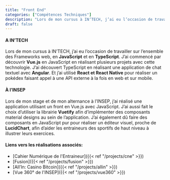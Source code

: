 ```yaml
---
title: "Front End"
categories: ["Compétences Techniques"]
description: "Lors de mon cursus à IN’TECH, j’ai eu l’occasion de travailler sur l’ensemble des Frameworks web, en JavaScript et en TypeScript."
draft: false
---
```


#### A IN’TECH 

Lors de mon cursus à IN’TECH, j’ai eu l’occasion de travailler sur l’ensemble des Frameworks web, en **JavaScript** et en **TypeScript**. J’ai commencé par découvrir **Vue.js** en JavaScript en réalisant plusieurs projets avec cette technologie. J’ai découvert TypeScript en réalisant une application de chat textuel avec **Angular**. Et j’ai utilisé **React et React Native** pour réaliser un pokédex faisant appel à une API externe à la fois en web et sur mobile.

#### À l’INSEP

Lors de mon stage et de mon alternance à l’INSEP, j’ai réalisé une application utilisant un front en Vue.js avec JavaScript. J’ai aussi fait le choix d’utiliser la librairie **Vuetify** afin d’implémenter des composants material designs au sein de l’application. J’ai également dû faire des composants en JavaScript pur pour réaliser un éditeur visuel, proche de **LucidChart**, afin d’aider les entraineurs des sportifs de haut niveau à illustrer leurs exercices.

#### Liens vers les réalisations associés:
- [Cahier Numérique de l'Entraineur]({{< ref "/projects/cne" >}}) 
- [Fusion]({{< ref "/projects/fusion" >}})
- [All’In: Casino Bitcoin]({{< ref "/projects/allin" >}})
- [Vue 360° de l'INSEP]({{< ref "/projects/vue360" >}}) 